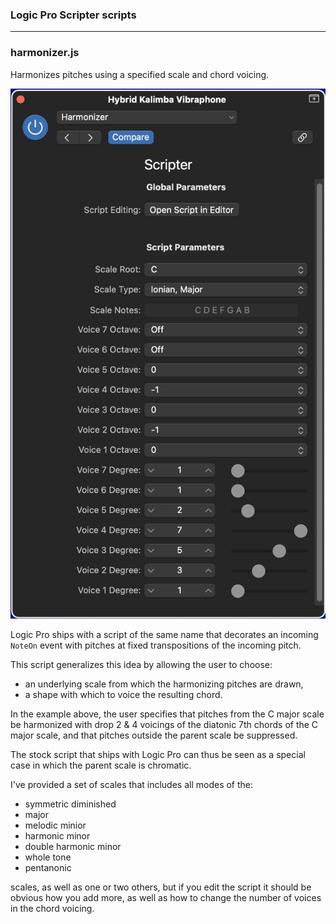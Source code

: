 ### Logic Pro Scripter scripts

----

### harmonizer.js

Harmonizes pitches using a specified scale and chord voicing.

![Harmonizer](./doc/harmonizer.png)

Logic Pro ships with a script of the same name that decorates an incoming  `NoteOn` event with pitches at fixed transpositions of the incoming pitch.

This script generalizes this idea by allowing the user to choose:
 - an underlying scale from which the harmonizing pitches are drawn,
 - a shape with which to voice the resulting chord.

In the example above, the user specifies that pitches from the C major scale be harmonized with drop 2 & 4 voicings of the diatonic 7th chords of the C major scale, and that pitches outside the parent scale be suppressed.

The stock script that ships with Logic Pro can thus be seen as a special case in which the parent scale is chromatic.

I've provided a set of scales that includes all modes of the:
- symmetric diminished
- major
- melodic minior
- harmonic minor
- double harmonic minor
- whole tone
- pentanonic

scales, as well as one or two others, but if you edit the script it should be obvious how you add more, as well as how to change the number of voices in the chord voicing.
